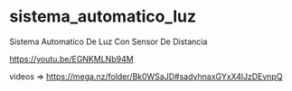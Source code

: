 # sistema_automatico_luz
Sistema Automatico  De Luz Con Sensor De Distancia

https://youtu.be/EGNKMLNb94M

videos => https://mega.nz/folder/Bk0WSaJD#sadyhnaxGYxX4lJzDEvnpQ
